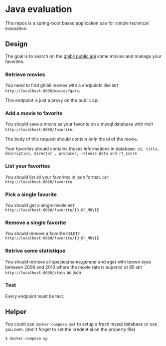 # Java evaluation

This repos is a spring-boot based application use for simple technical evaluation.

## Design

The goal is to search on the [ghibli public api](https://ghibliapi.herokuapp.com/) some movies and manage your favorites.

### Retrieve movies

You need to find ghibli movies with a endpoints like `GET http://localhost:8080/movies?q=to`.

This endpoint is just a proxy on the public api.

### Add a movie to favorite

You should save a movie as your favorite on a mysql database with `POST http://localhost:8080/favorite`.

The body of this request should contain *only* the id of the movie.

Your favorites should contains thoses informations in database: `id, title, description, director , producer, release data and rt_score`

### List your favorites

You should list all your favorites in json format. `GET http://localhost:8080/favorite`

### Pick a single favorite

You should get a single movie `GET http://localhost:8080/favorite/ID_OF_MOVIE`

### Remove a single favorite

You should remove a favorite `DELETE http://localhost:8080/favorite/ID_OF_MOVIE`

### Retrive some statistique

You should retrieve all species(name,gender and age) with brown eyes between 2006 and 2013 where the movie rate is superior at 85 `GET http://localhost:8080/stats` as json.

### Test

Every endpoint must be test.

## Helper

You could use `docker-compose.yml` to setup a fresh mysql database or use you own. (don't forget to set the credential on the property file)

```bash
$ docker-compose up
```



